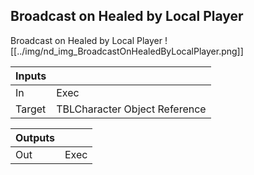 ## Broadcast on Healed by Local Player
Broadcast on Healed by Local Player
![[../img/nd_img_BroadcastOnHealedByLocalPlayer.png]]

|Inputs||
|--|--|
| In | Exec |
| Target | TBLCharacter Object Reference |

|Outputs||
|--|--|
| Out | Exec |
